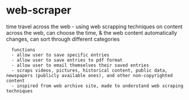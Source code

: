 # web-scraper


time travel across the web - using web scrapping techniques on content across the web, can choose the time, &amp; the web content automatically changes, can sort through different categories  

      functions
      - allow user to save specific entries
      - allow user to save entries to pdf format
      - allow user to email themselves their saved entries 
      - scraps videos, pictures, historical content, public data, newspapers (publicly available ones), and other non-copyrighted content
      - inspired from web archive site, made to understand web scraping techniques
